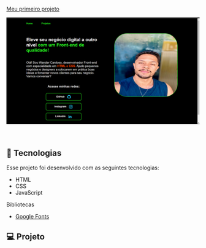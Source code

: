 <p align="SEGUNDO PROJETO">
  <a href="#-Meu site">
  <a href="#-projeto">Meu primeiro projeto</a>&nbsp;&nbsp;&nbsp;&nbsp;&nbsp;&nbsp;
</p>

<p align="PRIMEIRO PROJETO">
 <img src="./assets/projet-2.png" alt="Welcome!" />

</p>

<br>

## 🚀 Tecnologias

Esse projeto foi desenvolvido com as seguintes tecnologias:

- HTML
- CSS
- JavaScript

Bibliotecas

- [Google Fonts](https://fonts.google.com/)

## 💻 Projeto